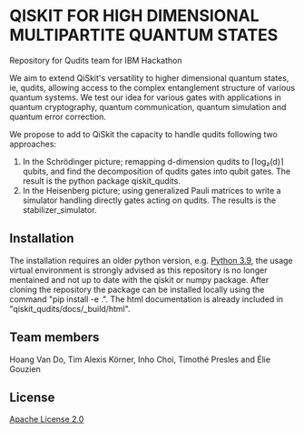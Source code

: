 # QISKIT FOR HIGH DIMENSIONAL MULTIPARTITE QUANTUM STATES
Repository for Qudits team for IBM Hackathon

We aim to extend QiSkit's versatility to higher dimensional quantum states, ie, qudits, allowing access to the complex entanglement structure of various quantum systems. We test our idea for various gates with applications in quantum cryptography, quantum communication, quantum simulation and quantum error correction.

We propose to add to QiSkit the capacity to handle qudits following two approaches: 

1. In the Schrödinger picture; remapping d-dimension qudits to ⌈log₂(d)⌉ qubits, and find the decomposition of qudits gates into qubit gates. The result is the python package qiskit_qudits.
2. In the Heisenberg picture; using generalized Pauli matrices to write a simulator handling directly gates acting on qudits. The results is the stabilizer_simulator.

## Installation
The installation requires an older python version, e.g. [Python 3.9](https://www.python.org/downloads/release/python-3913/), the usage virtual environment is strongly advised as this repository is no longer mentained and not up to date with the qiskit or numpy package.
After cloning the repository the package can be installed locally using the command \"pip install -e .\". The html documentation is already included in \"qiskit_qudits/docs/_build/html\".

## Team members

Hoang Van Do, Tim Alexis Körner, Inho Choi, Timothé Presles and Élie Gouzien

## License

[Apache License 2.0](LICENSE.txt)
